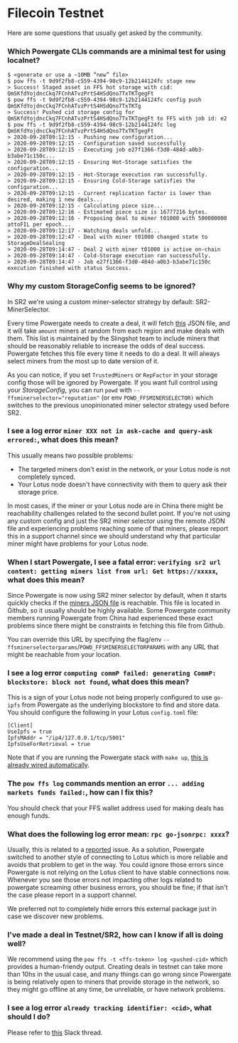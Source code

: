 # Filecoin Testnet

Here are some questions that usually get asked by the community.

### Which Powergate CLIs commands are a minimal test for using localnet?

```
$ <generate or use a ~10MB “new” file>
$ pow ffs -t 9d9f2fb8-c559-4394-98c9-12b2144124fc stage new
> Success! Staged asset in FFS hot storage with cid: QmSKfdYojdncCkq7FCnhATvzPrtS4HSdQno7TxTKTgegFt
$ pow ffs -t 9d9f2fb8-c559-4394-98c9-12b2144124fc config push QmSKfdYojdncCkq7FCnhATvzPrtS4HSdQno7TxTKTg
> Success! Pushed cid storage config for QmSKfdYojdncCkq7FCnhATvzPrtS4HSdQno7TxTKTgegFt to FFS with job id: e2
$ pow ffs -t 9d9f2fb8-c559-4394-98c9-12b2144124fc log QmSKfdYojdncCkq7FCnhATvzPrtS4HSdQno7TxTKTgegFt
> 2020-09-28T09:12:15 - Pushing new configuration...
> 2020-09-28T09:12:15 - Configuration saved successfully
> 2020-09-28T09:12:15 - Executing job e27f1366-f3d0-484d-a0b3-b3abe71c150c...
> 2020-09-28T09:12:15 - Ensuring Hot-Storage satisfies the configuration...
> 2020-09-28T09:12:15 - Hot-Storage execution ran successfully.
> 2020-09-28T09:12:15 - Ensuring Cold-Storage satisfies the configuration...
> 2020-09-28T09:12:15 - Current replication factor is lower than desired, making 1 new deals...
> 2020-09-28T09:12:15 - Calculating piece size...
> 2020-09-28T09:12:16 - Estimated piece size is 16777216 bytes.
> 2020-09-28T09:12:16 - Proposing deal to miner t01000 with 500000000 attoFIL per epoch...
> 2020-09-28T09:12:17 - Watching deals unfold...
> 2020-09-28T09:12:47 - Deal with miner t01000 changed state to StorageDealSealing
> 2020-09-28T09:14:47 - Deal 2 with miner t01000 is active on-chain
> 2020-09-28T09:14:47 - Cold-Storage execution ran successfully.
> 2020-09-28T09:14:47 - Job e27f1366-f3d0-484d-a0b3-b3abe71c150c execution finished with status Success.
```

### Why my custom StorageConfig seems to be ignored?

In SR2 we're using a custom miner-selector strategy by default: SR2-MinerSelector.

Every time Powergate needs to create a deal, it will fetch [this](https://github.com/filecoin-project/slingshot/blob/master/miners.json) JSON file, and it will take `amount` miners at random from each region and make deals with them.
This list is maintained by the Slingshot team to include miners that should be reasonably reliable to increase the odds of deal success. Powergate fetches this file every time it needs to do a deal. It will always select miners from the most up to date version of it.

As you can notice, if you set `TrustedMiners` or `RepFactor` in your storage config those will be ignored by Powergate. If you want full control using your _StorageConfig_, you can run `powd` with `--ffsminerselector="reputation"` (or env `POWD_FFSMINERSELECTOR)` which switches to the previous unopinionated miner selector strategy used before SR2.

### I see a log error `miner XXX not in ask-cache and query-ask errored:`, what does this mean?

This usually means two possible problems:
- The targeted miners don't exist in the network, or your Lotus node is not completely synced.
- Your Lotus node doesn't have connectivity with them to query ask their storage price.

In most cases, if the miner or your Lotus node are in China there might be reachability challenges related to the second bullet point.
If you're not using any custom config and just the SR2 miner selector using the remote JSON file and experiencing problems reaching some of that miners, please report this in a support channel since we should understand why that particular miner might have problems for your Lotus node.


### When I start Powergate, I see a fatal error: `verifying sr2 url content: getting miners list from url: Get https://xxxxx`, what does this mean?

Since Powergate is now using SR2 miner selector by default, when it starts quickly checks if the [miners JSON file](https://github.com/filecoin-project/slingshot/blob/master/miners.json) is reachable. This file is located in Github, so it usually should be highly available.
Some Powergate community members running Powergate from China had experienced these exact problems since there might be constraints in fetching this file from Github.

You can override this URL by specifying the flag/env `--ffsminerselectorparams`/`POWD_FFSMINERSELECTORPARAMS` with any URL that might be reachable from your location.

### I see a log error `computing commP failed: generating CommP: blockstore: block not found`, what does this mean?

This is a sign of your Lotus node not being properly configured to use `go-ipfs` from Powergate as the underlying blockstore to find and store data.
You should configure the following in your Lotus `config.toml` file:
```
[Client]
UseIpfs = true
IpfsMAddr = "/ip4/127.0.0.1/tcp/5001"
IpfsUseForRetrieval = true
```

Note that if you are running the Powergate stack with `make up`, [this is already wired automatically](https://github.com/textileio/powergate/blob/d373c74922dfca5b56d7994a51bb59e496ef5730/docker/docker-compose.yaml#L35).

### The `pow ffs log` commands mention an error `... adding markets funds failed:`, how can I fix this?

You should check that your FFS wallet address used for making deals has enough funds.


### What does the following log error mean:  `rpc go-jsonrpc: xxxx`?

Usually, this is related to a [reported](https://github.com/filecoin-project/lotus/issues/3581) issue. As a solution, Powergate switched to another style of connecting to Lotus which is more reliable and avoids that problem to get in the way. 
You could ignore those errors since Powergate is not relying on the Lotus client to have stable connections now. Whenever you see those errors not impacting other logs related to powergate screaming other business errors, you should be fine; if that isn't the case please report in a support channel.

We preferred not to completely hide errors this external package just in case we discover new problems.

### I've made a deal in Testnet/SR2, how can I know if all is doing well?

We recommend using the `pow ffs -t <ffs-token> log <pushed-cid>` which provides a human-friendy output.
Creating deals in testnet can take more than 10hs in the usual case, and many things can go wrong since Powergate is being relatively open to miners that provide storage in the network, so they might go offline at any time, be unreliable, or have network problems.

### I see a log error `already tracking identifier: <cid>`, what should I do?

Please refer to [this](https://filecoinproject.slack.com/archives/C01ARR6BD2M/p1601297368175000) Slack thread.

